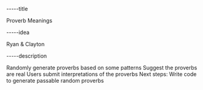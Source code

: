 -----title

Proverb Meanings

-----idea

Ryan & Clayton

-----description

Randomly generate proverbs based on some patterns
Suggest the proverbs are real
Users submit interpretations of the proverbs
Next steps:
Write code to generate passable random proverbs
